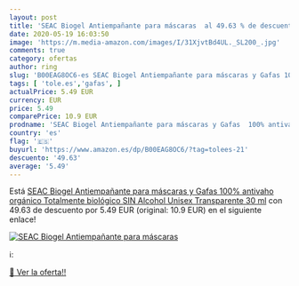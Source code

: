 ```yaml
---
layout: post
title: 'SEAC Biogel Antiempañante para máscaras  al 49.63 % de descuento'
date: 2020-05-19 16:03:50
image: 'https://m.media-amazon.com/images/I/31XjvtBd4UL._SL200_.jpg'
comments: true
category: ofertas
author: ring
slug: 'B00EAG8OC6-es SEAC Biogel Antiempañante para máscaras y Gafas 100%...'
tags: [ 'tole.es','gafas', ]
actualPrice: 5.49 EUR
currency: EUR
price: 5.49
comparePrice: 10.9 EUR
prodname: 'SEAC Biogel Antiempañante para máscaras y Gafas  100% antivaho orgánico  Totalmente biológico  SIN Alcohol  Unisex  Transparente  30 ml'
country: 'es'
flag: '🇪🇸'
buyurl: 'https://www.amazon.es/dp/B00EAG8OC6/?tag=tolees-21'
descuento: '49.63'
average: '5.49'
---
```


Está [SEAC Biogel Antiempañante para máscaras y Gafas  100% antivaho orgánico  Totalmente biológico  SIN Alcohol  Unisex  Transparente  30 ml](https://www.amazon.es/dp/B00EAG8OC6/?tag=tolees-21) con 49.63 de descuento por 5.49 EUR (original: 10.9 EUR) en el siguiente enlace!

[![SEAC Biogel Antiempañante para máscaras ](https://m.media-amazon.com/images/I/31XjvtBd4UL._SL200_.jpg)](https://www.amazon.es/dp/B00EAG8OC6/?tag=tolees-21)

ℹ️:


[🛒 Ver la oferta!!](https://www.amazon.es/dp/B00EAG8OC6/?tag=tolees-21)
